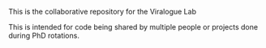 This is the collaborative repository for the Viralogue Lab

This is intended for code being shared by multiple people or projects done during PhD rotations.

